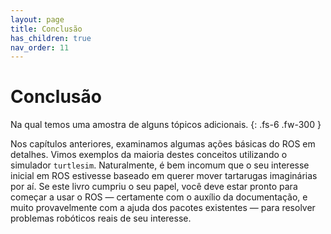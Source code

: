 ```yaml
---
layout: page
title: Conclusão
has_children: true
nav_order: 11
---
```


# Conclusão

Na qual temos uma amostra de alguns tópicos adicionais.
{: .fs-6 .fw-300 }

Nos capítulos anteriores, examinamos algumas ações básicas do ROS em detalhes. 
Vimos exemplos da maioria destes conceitos utilizando o simulador `turtlesim`.
Naturalmente, é bem incomum que o seu interesse inicial em ROS estivesse baseado
em querer mover tartarugas imaginárias por aí. Se este livro cumpriu o seu papel, 
você deve estar pronto para começar a usar o ROS — certamente com o auxílio da 
documentação, e muito provavelmente com a ajuda dos pacotes existentes — para resolver
problemas robóticos reais de seu interesse. 

